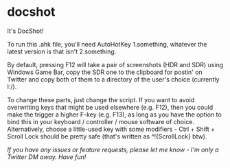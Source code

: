 # docshot

It's DocShot!

To run this .ahk file, you'll need AutoHotKey 1.something, whatever the latest version is that isn't 2.something.

By default, pressing F12 will take a pair of screenshots (HDR and SDR) using Windows Game Bar, copy the SDR one to the clipboard for postin' on Twitter and copy both of them to a directory of the user's choice (currently I:/). 

To change these parts, just change the script. If you want to avoid overwriting keys that might be used elsewhere (e.g. F12), then you could make the trigger a higher F-key (e.g. F13), as long as you have the option to bind this in your keyboard / controller / mouse software of choice. Alternatively, choose a little-used key with some modifiers - Ctrl + Shift + Scroll Lock should be pretty safe (that's written as ^!{ScrollLock} btw).

*If you have any issues or feature requests, please let me know - I'm only a Twitter DM away. Have fun!*
